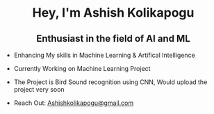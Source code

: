<h1 align="center">Hey, I'm Ashish Kolikapogu </h1>
<h2 align="center">Enthusiast in the field of AI and ML</h2>

- Enhancing My skills in  Machine Learning & Artifical Intelligence

- Currently Working on Machine Learning Project

- The Project is Bird Sound recognition using CNN, Would upload the project very soon

- Reach Out: Ashishkolikapogu@gmail.com


